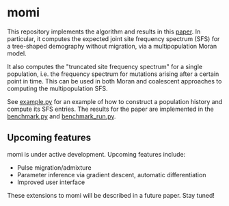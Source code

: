# momi

This repository implements the algorithm and results in this [paper](http://arxiv.org/abs/1503.01133).
In particular, it computes the expected joint site frequency spectrum (SFS) for a tree-shaped demography without migration,
via a multipopulation Moran model.

It also computes the "truncated site frequency spectrum" for a single population, i.e. the frequency
spectrum for mutations arising after a certain point in time. This can be used in both Moran and coalescent
approaches to computing the multipopulation SFS.

See [example.py](example.py) for an example of how to construct a population history and compute its SFS entries.
The results for the paper are implemented in the [benchmark.py](benchmark.py) and [benchmark_run.py](benchmark_run.py).

## Upcoming features

momi is under active development. Upcoming features include:
* Pulse migration/admixture
* Parameter inference via gradient descent, automatic differentiation
* Improved user interface

These extensions to momi will be described in a future paper. Stay tuned!